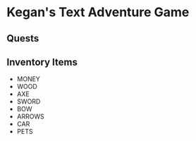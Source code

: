 # Kegan's Text Adventure Game

## Quests

## Inventory Items
+ MONEY
+ WOOD
+ AXE
+ SWORD
+ BOW
+ ARROWS
+ CAR
+ PETS
